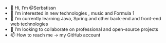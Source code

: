 - 👋 Hi, I’m @Serbstissn
- 👀 I’m interested in new technologies , music and Formula 1
- 🌱 I’m currently learning Java, Spring and other back-end and front-end web technologies
- 💞️ I’m looking to collaborate on professional and open-source projects
- 📫 How to reach me -> my GitHub account

<!---
Serbstissn/Serbstissn is a ✨ special ✨ repository because its `README.md` (this file) appears on your GitHub profile.
You can click the Preview link to take a look at your changes.
--->
